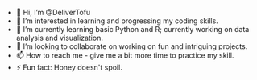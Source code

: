 - 👋 Hi, I’m @DeliverTofu
- 👀 I’m interested in learning and progressing my coding skills. 
- 🌱 I’m currently learning basic Python and R; currently working on data analysis and visualization.
- 💞️ I’m looking to collaborate on working on fun and intriguing projects.
- 📫 How to reach me - give me a bit more time to practice my skill.
- ⚡ Fun fact: Honey doesn't spoil.

<!---
DeliverTofu/DeliverTofu is a ✨ special ✨ repository because its `README.md` (this file) appears on your GitHub profile.
You can click the Preview link to take a look at your changes.
--->
